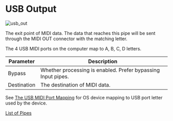 # USB Output

![usb_out](https://blokas.io/images/midihub/pipes/usb_out.svg)

The exit point of MIDI data. The data that reaches this pipe will be sent through the MIDI OUT connector with the matching letter.

The 4 USB MIDI ports on the computer map to A, B, C, D letters.

| Parameter | Description                    |
| --------- | ------------------------------ |
| Bypass    | Whether processing is enabled. Prefer bypassing Input pipes. |
| Destination | The destination of MIDI data. |

See [The USB MIDI Port Mapping](the_usb_midi_port_mapping.md) for OS device mapping to USB port letter used by the device.

<span class="blokas-web-hide">

[List of Pipes](index.md#the-list-of-pipes)

</span>
